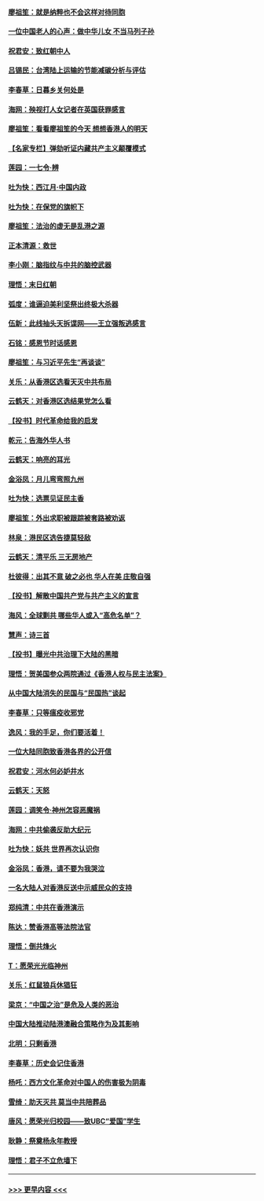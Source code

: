 #### [廖祖笙：就是纳粹也不会这样对待同胞](../pages/nsc993/n11697658.md?t=12041211) 
#### [一位中国老人的心声：做中华儿女 不当马列子孙](../pages/nsc993/n11697525.md?t=12041211) 
#### [祝君安：致红朝中人](../pages/nsc993/n11697518.md?t=12041211) 
#### [吕锡民：台湾陆上运输的节能减碳分析与评估](../pages/nsc993/n11694983.md?t=12041211) 
#### [李春草：日暮乡关何处是](../pages/nsc993/n11694805.md?t=12041211) 
#### [海网：殃视打人女记者在英国获罪感言](../pages/nsc993/n11693832.md?t=12041211) 
#### [廖祖笙：看看廖祖笙的今天 想想香港人的明天](../pages/nsc993/n11693707.md?t=12041211) 
#### [【名家专栏】弹劾听证内藏共产主义颠覆模式](../pages/nsc993/n11693563.md?t=12041211) 
#### [莲园：一七令‧辨](../pages/nsc993/n11692558.md?t=12041211) 
#### [吐为快：西江月·中国内政](../pages/nsc993/n11692071.md?t=12041211) 
#### [吐为快：在保党的旗帜下](../pages/nsc993/n11691188.md?t=12041211) 
#### [廖祖笙：法治的虚无是乱港之源](../pages/nsc993/n11690605.md?t=12041211) 
#### [正本清源：救世](../pages/nsc993/n11689134.md?t=12041211) 
#### [李小刚：脑指纹与中共的脑控武器](../pages/nsc993/n11688900.md?t=12041211) 
#### [理悟：末日红朝](../pages/nsc993/n11688829.md?t=12041211) 
#### [弧度：谁逼迫美利坚祭出终极大杀器](../pages/nsc993/n11688735.md?t=12041211) 
#### [伍新：此线抽头天拆谍网——王立强叛逃感言](../pages/nsc993/n11687981.md?t=12041211) 
#### [石铭：感恩节时话感恩](../pages/nsc993/n11687568.md?t=12041211) 
#### [廖祖笙：与习近平先生“再谈谈”](../pages/nsc993/n11687005.md?t=12041211) 
#### [关乐：从香港区选看天灭中共布局](../pages/nsc993/n11686647.md?t=12041211) 
#### [云鹤天：对香港区选结果党怎么看](../pages/nsc993/n11686216.md?t=12041211) 
#### [【投书】时代革命给我的启发](../pages/nsc993/n11684287.md?t=12041211) 
#### [乾元：告海外华人书](../pages/nsc993/n11684044.md?t=12041211) 
#### [云鹤天：响亮的耳光](../pages/nsc993/n11684254.md?t=12041211) 
#### [金浴凤：月儿弯弯照九州](../pages/nsc993/n11684231.md?t=12041211) 
#### [吐为快：选票见证民主香](../pages/nsc993/n11684206.md?t=12041211) 
#### [廖祖笙：外出求职被跟踪被套路被劝返](../pages/nsc993/n11683874.md?t=12041211) 
#### [林泉：港民区选告捷莫轻敌](../pages/nsc993/n11683930.md?t=12041211) 
#### [云鹤天：清平乐 三无房地产](../pages/nsc993/n11681521.md?t=12041211) 
#### [杜彼得：出其不意 破之必也 华人在美 庄敬自强](../pages/nsc993/n11679554.md?t=12041211) 
#### [【投书】解散中国共产党与共产主义的宣言](../pages/nsc993/n11679177.md?t=12041211) 
#### [海风：全球剿共 哪些华人或入“高危名单”？](../pages/nsc993/n11678617.md?t=12041211) 
#### [慧声：诗三首](../pages/nsc993/n11678848.md?t=12041211) 
#### [【投书】曝光中共治理下大陆的黑暗](../pages/nsc993/n11678674.md?t=12041211) 
#### [理悟：贺美国参众两院通过《香港人权与民主法案》](../pages/nsc993/n11678104.md?t=12041211) 
#### [从中国大陆消失的民国与“民国热”谈起](../pages/nsc993/n11678075.md?t=12041211) 
#### [李春草：只等瘟疫收邪党](../pages/nsc993/n11677308.md?t=12041211) 
#### [逸风：我的手足，你们要活着！](../pages/nsc993/n11676352.md?t=12041211) 
#### [一位大陆同胞致香港各界的公开信](../pages/nsc993/n11675761.md?t=12041211) 
#### [祝君安：河水何必妒井水](../pages/nsc993/n11675746.md?t=12041211) 
#### [云鹤天：天怒](../pages/nsc993/n11675718.md?t=12041211) 
#### [莲园：调笑令‧神州怎容恶魔祸](../pages/nsc993/n11675648.md?t=12041211) 
#### [海网：中共偷袭反助大纪元](../pages/nsc993/n11673515.md?t=12041211) 
#### [吐为快：妖共 世界再次认识你](../pages/nsc993/n11673506.md?t=12041211) 
#### [金浴凤：香港，请不要为我哭泣](../pages/nsc993/n11673248.md?t=12041211) 
#### [一名大陆人对香港反送中示威民众的支持](../pages/nsc993/n11672615.md?t=12041211) 
#### [郑纯清：中共在香港演示](../pages/nsc993/n11670539.md?t=12041211) 
#### [陈达：赞香港高等法院法官](../pages/nsc993/n11669542.md?t=12041211) 
#### [理悟：倒共烽火](../pages/nsc993/n11668844.md?t=12041211) 
#### [T：愿荣光光临神州](../pages/nsc993/n11668421.md?t=12041211) 
#### [关乐：红鼠狼兵休猖狂](../pages/nsc993/n11668378.md?t=12041211) 
#### [梁京：“中国之治”是危及人类的恶治](../pages/nsc993/n11668328.md?t=12041211) 
#### [中国大陆推动陆港澳融合策略作为及其影响](../pages/nsc993/n11668157.md?t=12041211) 
#### [北明：只剩香港](../pages/nsc993/n11668002.md?t=12041211) 
#### [李春草：历史会记住香港](../pages/nsc993/n11667927.md?t=12041211) 
#### [杨吒：西方文化革命对中国人的伤害极为阴毒](../pages/nsc993/n11664521.md?t=12041211) 
#### [雪绮：助天灭共 莫当中共陪葬品](../pages/nsc993/n11662650.md?t=12041211) 
#### [唐风：愿荣光归校园——致UBC“爱国”学生](../pages/nsc993/n11662194.md?t=12041211) 
#### [耿静：祭奠杨永年教授](../pages/nsc993/n11662514.md?t=12041211) 
#### [理悟：君子不立危墙下](../pages/nsc993/n11662172.md?t=12041211) 

----
#### [ >>> 更早内容 <<< ](../indexes/nsc993-earlier.md)

